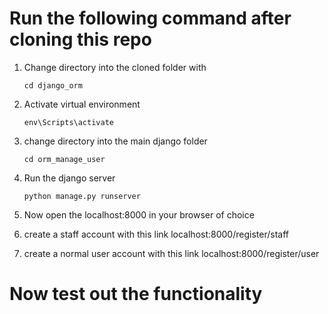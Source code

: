 # Run the following command after cloning this repo

1. Change directory into the cloned folder with

    ```cd django_orm```

2. Activate virtual environment 
    
    ```env\Scripts\activate```

3. change directory into the main django folder
    
    ```cd orm_manage_user```

4. Run the django server

    ```python manage.py runserver```

5. Now open the localhost:8000 in your browser of choice

6. create a staff account with this link localhost:8000/register/staff

7. create a normal user account with this link localhost:8000/register/user

# Now test out the functionality